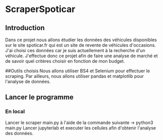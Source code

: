 # ScraperSpoticar
## Introduction
Dans ce projet nous allons étudier les données des véhicules disponibles sur le site spoticar.fr qui est un site de revente de véhicules d'occasions.
J'ai choisi ces données car je suis actuellement à la recherche d'un véhicule. J'effectue donc ce projet afin de faire une analyse de marché et de savoir quel critères choisir en fonction de mon budget.

##Outils choisis
Nous allons utiliser BS4 et Selenium pour effectuer le scraping. Par ailleurs, nous allons utiliser pandas et matplotlib pour l'analyse de données.

## Lancer le programme
### En local
Lancer le scraper main.py à l'aide de la commande suivante -> python3 main.py
Lancer jupyterlab et executer les cellules afin d'obtenir l'analyse des données.
